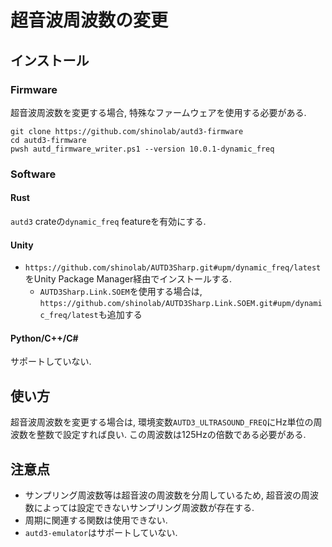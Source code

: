 # 超音波周波数の変更

## インストール

### Firmware

超音波周波数を変更する場合, 特殊なファームウェアを使用する必要がある.

```
git clone https://github.com/shinolab/autd3-firmware
cd autd3-firmware
pwsh autd_firmware_writer.ps1 --version 10.0.1-dynamic_freq
```

### Software

#### Rust

`autd3` crateの`dynamic_freq` featureを有効にする.

#### Unity

- `https://github.com/shinolab/AUTD3Sharp.git#upm/dynamic_freq/latest`をUnity Package Manager経由でインストールする.
    - `AUTD3Sharp.Link.SOEM`を使用する場合は, `https://github.com/shinolab/AUTD3Sharp.Link.SOEM.git#upm/dynamic_freq/latest`も追加する

#### Python/C++/C#

サポートしていない.

## 使い方

超音波周波数を変更する場合は, 環境変数`AUTD3_ULTRASOUND_FREQ`にHz単位の周波数を整数で設定すれば良い.
この周波数は125Hzの倍数である必要がある.

## 注意点

- サンプリング周波数等は超音波の周波数を分周しているため, 超音波の周波数によっては設定できないサンプリング周波数が存在する.
- 周期に関連する関数は使用できない.
- `autd3-emulator`はサポートしていない.
